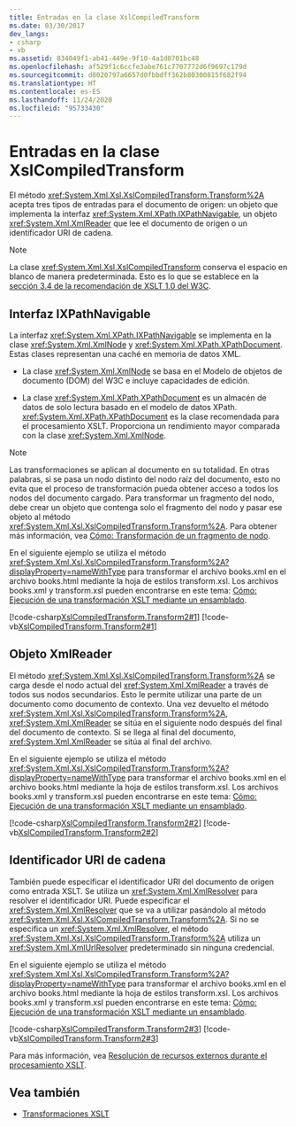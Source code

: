 ```yaml
---
title: Entradas en la clase XslCompiledTransform
ms.date: 03/30/2017
dev_langs:
- csharp
- vb
ms.assetid: 834049f1-ab41-449e-9f10-4a1d0701bc48
ms.openlocfilehash: af529f1c6ccfe3abe761c7707772d6f9697c179d
ms.sourcegitcommit: d8020797a6657d0fbbdff362b80300815f682f94
ms.translationtype: HT
ms.contentlocale: es-ES
ms.lasthandoff: 11/24/2020
ms.locfileid: "95733430"
---
```

# <a name="inputs-to-the-xslcompiledtransform-class"></a>Entradas en la clase XslCompiledTransform

El método <xref:System.Xml.Xsl.XslCompiledTransform.Transform%2A> acepta tres tipos de entradas para el documento de origen: un objeto que implementa la interfaz <xref:System.Xml.XPath.IXPathNavigable>, un objeto <xref:System.Xml.XmlReader> que lee el documento de origen o un identificador URI de cadena.  
  
> [!NOTE]
> La clase <xref:System.Xml.Xsl.XslCompiledTransform> conserva el espacio en blanco de manera predeterminada. Esto es lo que se establece en la [sección 3.4 de la recomendación de XSLT 1.0 del W3C](https://www.w3.org/TR/xslt.html#strip).  
  
## <a name="ixpathnavigable-interface"></a>Interfaz IXPathNavigable  

 La interfaz <xref:System.Xml.XPath.IXPathNavigable> se implementa en la clase <xref:System.Xml.XmlNode> y <xref:System.Xml.XPath.XPathDocument>. Estas clases representan una caché en memoria de datos XML.  
  
- La clase <xref:System.Xml.XmlNode> se basa en el Modelo de objetos de documento (DOM) del W3C e incluye capacidades de edición.  
  
- La clase <xref:System.Xml.XPath.XPathDocument> es un almacén de datos de solo lectura basado en el modelo de datos XPath. <xref:System.Xml.XPath.XPathDocument> es la clase recomendada para el procesamiento XSLT. Proporciona un rendimiento mayor comparada con la clase <xref:System.Xml.XmlNode>.  
  
> [!NOTE]
> Las transformaciones se aplican al documento en su totalidad. En otras palabras, si se pasa un nodo distinto del nodo raíz del documento, esto no evita que el proceso de transformación pueda obtener acceso a todos los nodos del documento cargado. Para transformar un fragmento del nodo, debe crear un objeto que contenga solo el fragmento del nodo y pasar ese objeto al método <xref:System.Xml.Xsl.XslCompiledTransform.Transform%2A>. Para obtener más información, vea [Cómo: Transformación de un fragmento de nodo](how-to-transform-a-node-fragment.md).  
  
 En el siguiente ejemplo se utiliza el método <xref:System.Xml.Xsl.XslCompiledTransform.Transform%2A?displayProperty=nameWithType> para transformar el archivo books.xml en el archivo books.html mediante la hoja de estilos transform.xsl. Los archivos books.xml y transform.xsl pueden encontrarse en este tema: [Cómo: Ejecución de una transformación XSLT mediante un ensamblado](how-to-perform-an-xslt-transformation-by-using-an-assembly.md).  
  
 [!code-csharp[XslCompiledTransform.Transform2#1](../../../../samples/snippets/csharp/VS_Snippets_Data/XslCompiledTransform.Transform2/CS/Program.cs#1)]
 [!code-vb[XslCompiledTransform.Transform2#1](../../../../samples/snippets/visualbasic/VS_Snippets_Data/XslCompiledTransform.Transform2/VB/Module1.vb#1)]  
  
## <a name="xmlreader-object"></a>Objeto XmlReader  

 El método <xref:System.Xml.Xsl.XslCompiledTransform.Transform%2A> se carga desde el nodo actual del <xref:System.Xml.XmlReader> a través de todos sus nodos secundarios. Esto le permite utilizar una parte de un documento como documento de contexto. Una vez devuelto el método <xref:System.Xml.Xsl.XslCompiledTransform.Transform%2A>, <xref:System.Xml.XmlReader> se sitúa en el siguiente nodo después del final del documento de contexto. Si se llega al final del documento, <xref:System.Xml.XmlReader> se sitúa al final del archivo.  
  
 En el siguiente ejemplo se utiliza el método <xref:System.Xml.Xsl.XslCompiledTransform.Transform%2A?displayProperty=nameWithType> para transformar el archivo books.xml en el archivo books.html mediante la hoja de estilos transform.xsl. Los archivos books.xml y transform.xsl pueden encontrarse en este tema: [Cómo: Ejecución de una transformación XSLT mediante un ensamblado](how-to-perform-an-xslt-transformation-by-using-an-assembly.md).  
  
 [!code-csharp[XslCompiledTransform.Transform2#2](../../../../samples/snippets/csharp/VS_Snippets_Data/XslCompiledTransform.Transform2/CS/Program.cs#2)]
 [!code-vb[XslCompiledTransform.Transform2#2](../../../../samples/snippets/visualbasic/VS_Snippets_Data/XslCompiledTransform.Transform2/VB/Module1.vb#2)]  
  
## <a name="string-uri"></a>Identificador URI de cadena  

 También puede especificar el identificador URI del documento de origen como entrada XSLT. Se utiliza un <xref:System.Xml.XmlResolver> para resolver el identificador URI. Puede especificar el <xref:System.Xml.XmlResolver> que se va a utilizar pasándolo al método <xref:System.Xml.Xsl.XslCompiledTransform.Transform%2A>. Si no se especifica un <xref:System.Xml.XmlResolver>, el método <xref:System.Xml.Xsl.XslCompiledTransform.Transform%2A> utiliza un <xref:System.Xml.XmlUrlResolver> predeterminado sin ninguna credencial.  
  
 En el siguiente ejemplo se utiliza el método <xref:System.Xml.Xsl.XslCompiledTransform.Transform%2A?displayProperty=nameWithType> para transformar el archivo books.xml en el archivo books.html mediante la hoja de estilos transform.xsl. Los archivos books.xml y transform.xsl pueden encontrarse en este tema: [Cómo: Ejecución de una transformación XSLT mediante un ensamblado](how-to-perform-an-xslt-transformation-by-using-an-assembly.md).  
  
 [!code-csharp[XslCompiledTransform.Transform2#3](../../../../samples/snippets/csharp/VS_Snippets_Data/XslCompiledTransform.Transform2/CS/Program.cs#3)]
 [!code-vb[XslCompiledTransform.Transform2#3](../../../../samples/snippets/visualbasic/VS_Snippets_Data/XslCompiledTransform.Transform2/VB/Module1.vb#3)]  
  
 Para más información, vea [Resolución de recursos externos durante el procesamiento XSLT](resolving-external-resources-during-xslt-processing.md).  
  
## <a name="see-also"></a>Vea también

- [Transformaciones XSLT](xslt-transformations.md)
